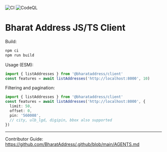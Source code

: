 ![CI](https://github.com/BharatAddress/clients/actions/workflows/ci.yml/badge.svg)
![CodeQL](https://github.com/BharatAddress/clients/actions/workflows/codeql.yml/badge.svg)

# Bharat Address JS/TS Client

Build:
```bash
npm ci
npm run build
```

Usage (ESM):
```ts
import { listAddresses } from '@bharataddress/client'
const features = await listAddresses('http://localhost:8000', 10)
```

Filtering and pagination:
```ts
import { listAddresses } from '@bharataddress/client'
const features = await listAddresses('http://localhost:8000', {
  limit: 50,
  offset: 0,
  pin: '560008',
  // city, ulb_lgd, digipin, bbox also supported
})
```

---
Contributor Guide: https://github.com/BharatAddress/.github/blob/main/AGENTS.md

